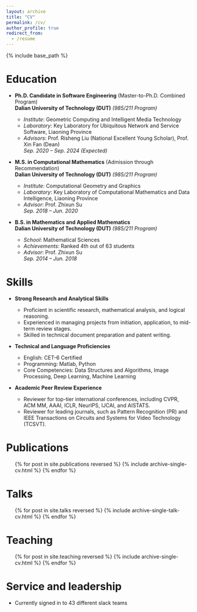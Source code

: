 ```yaml
---
layout: archive
title: "CV"
permalink: /cv/
author_profile: true
redirect_from:
  - /resume
---
```


{% include base_path %}

<!-- Education
====== -->
<!-- * Ph.D in Version Control Theory, GitHub University, 2018 (expected)
* M.S. in Jekyll, GitHub University, 2014
* B.S. in GitHub, GitHub University, 2012 -->
Education  
======  

* **Ph.D. Candidate in Software Engineering** (Master-to-Ph.D. Combined Program)  
  **Dalian University of Technology (DUT)** *(985/211 Program)*  
  - *Institute*: Geometric Computing and Intelligent Media Technology  
  - *Laboratory*: Key Laboratory for Ubiquitous Network and Service Software, Liaoning Province  
  - *Advisors*: Prof. Risheng Liu (National Excellent Young Scholar), Prof. Xin Fan (Dean)  
  *Sep. 2020 – Sep. 2024 (Expected)*  

* **M.S. in Computational Mathematics** (Admission through Recommendation)  
  **Dalian University of Technology (DUT)** *(985/211 Program)*  
  - *Institute*: Computational Geometry and Graphics  
  - *Laboratory*: Key Laboratory of Computational Mathematics and Data Intelligence, Liaoning Province  
  - *Advisor*: Prof. Zhixun Su  
  *Sep. 2018 – Jun. 2020*  

* **B.S. in Mathematics and Applied Mathematics**  
  **Dalian University of Technology (DUT)** *(985/211 Program)*  
  - *School*: Mathematical Sciences  
  - *Achievements*: Ranked 4th out of 63 students  
  - *Advisor*: Prof. Zhixun Su  
  *Sep. 2014 – Jun. 2018*  


<!-- Work experience
======
* Spring 2024: Academic Pages Collaborator
  * Github University
  * Duties includes: Updates and improvements to template
  * Supervisor: The Users

* Fall 2015: Research Assistant
  * Github University
  * Duties included: Merging pull requests
  * Supervisor: Professor Hub

* Summer 2015: Research Assistant
  * Github University
  * Duties included: Tagging issues
  * Supervisor: Professor Git -->
  
<!-- Skills
======
* Skill 1
* Skill 2
  * Sub-skill 2.1
  * Sub-skill 2.2
  * Sub-skill 2.3
* Skill 3 -->

Skills  
======  
* **Strong Research and Analytical Skills**  
  - Proficient in scientific research, mathematical analysis, and logical reasoning.  
  - Experienced in managing projects from initiation, application, to mid-term review stages.  
  - Skilled in technical document preparation and patent writing.  

* **Technical and Language Proficiencies**  
  - English: CET-6 Certified  
  - Programming: Matlab, Python  
  - Core Competencies: Data Structures and Algorithms, Image Processing, Deep Learning, Machine Learning  

* **Academic Peer Review Experience**  
  - Reviewer for top-tier international conferences, including CVPR, ACM MM, AAAI, ICLR, NeurIPS, IJCAI, and AISTATS.  
  - Reviewer for leading journals, such as Pattern Recognition (PR) and IEEE Transactions on Circuits and Systems for Video Technology (TCSVT).  


Publications
======
  <ul>{% for post in site.publications reversed %}
    {% include archive-single-cv.html %}
  {% endfor %}</ul>
  
Talks
======
  <ul>{% for post in site.talks reversed %}
    {% include archive-single-talk-cv.html  %}
  {% endfor %}</ul>
  
Teaching
======
  <ul>{% for post in site.teaching reversed %}
    {% include archive-single-cv.html %}
  {% endfor %}</ul>
  
Service and leadership
======
* Currently signed in to 43 different slack teams
